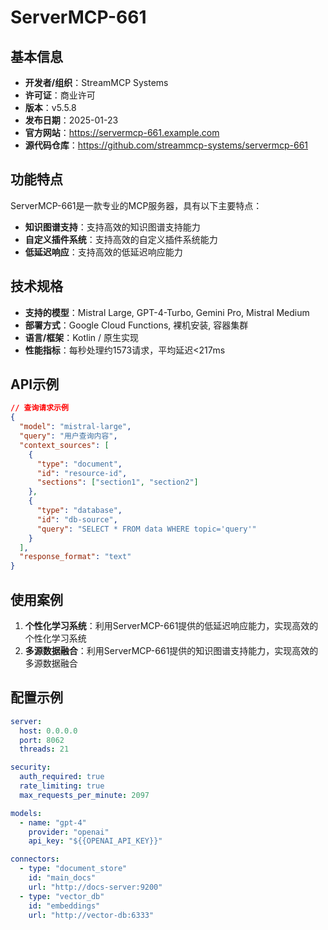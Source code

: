 # ServerMCP-661

## 基本信息

- **开发者/组织**：StreamMCP Systems
- **许可证**：商业许可
- **版本**：v5.5.8
- **发布日期**：2025-01-23
- **官方网站**：https://servermcp-661.example.com
- **源代码仓库**：https://github.com/streammcp-systems/servermcp-661

## 功能特点

ServerMCP-661是一款专业的MCP服务器，具有以下主要特点：

- **知识图谱支持**：支持高效的知识图谱支持能力
- **自定义插件系统**：支持高效的自定义插件系统能力
- **低延迟响应**：支持高效的低延迟响应能力


## 技术规格

- **支持的模型**：Mistral Large, GPT-4-Turbo, Gemini Pro, Mistral Medium
- **部署方式**：Google Cloud Functions, 裸机安装, 容器集群
- **语言/框架**：Kotlin / 原生实现
- **性能指标**：每秒处理约1573请求，平均延迟<217ms

## API示例

```json
// 查询请求示例
{
  "model": "mistral-large",
  "query": "用户查询内容",
  "context_sources": [
    {
      "type": "document",
      "id": "resource-id",
      "sections": ["section1", "section2"]
    },
    {
      "type": "database",
      "id": "db-source",
      "query": "SELECT * FROM data WHERE topic='query'"
    }
  ],
  "response_format": "text"
}
```

## 使用案例

1. **个性化学习系统**：利用ServerMCP-661提供的低延迟响应能力，实现高效的个性化学习系统
2. **多源数据融合**：利用ServerMCP-661提供的知识图谱支持能力，实现高效的多源数据融合


## 配置示例

```yaml
server:
  host: 0.0.0.0
  port: 8062
  threads: 21

security:
  auth_required: true
  rate_limiting: true
  max_requests_per_minute: 2097

models:
  - name: "gpt-4"
    provider: "openai"
    api_key: "${{OPENAI_API_KEY}}"

connectors:
  - type: "document_store"
    id: "main_docs"
    url: "http://docs-server:9200"
  - type: "vector_db"
    id: "embeddings"
    url: "http://vector-db:6333"
```